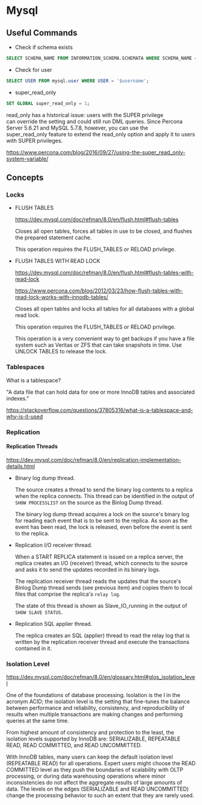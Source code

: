 # Mysql

## Useful Commands

* Check if schema exists

```sql
SELECT SCHEMA_NAME FROM INFORMATION_SCHEMA.SCHEMATA WHERE SCHEMA_NAME = '$db'
```

* Check for user

```sql
SELECT USER FROM mysql.user WHERE USER = '$username';
```

* super_read_only

```sql
SET GLOBAL super_read_only = 1;
```

  read_only has a historical issue: users with the SUPER privilege can override the setting and could still run DML queries. Since Percona Server 5.6.21 and MySQL 5.7.8, however, you can use the super_read_only feature to extend the read_only  option and apply it to users with SUPER privileges.

  <https://www.percona.com/blog/2016/09/27/using-the-super_read_only-system-variable/>

## Concepts

### Locks

* FLUSH TABLES

  <https://dev.mysql.com/doc/refman/8.0/en/flush.html#flush-tables>

  Closes all open tables, forces all tables in use to be closed, and flushes the prepared statement cache.

  This operation requires the FLUSH_TABLES or RELOAD privilege.

* FLUSH TABLES WITH READ LOCK

  <https://dev.mysql.com/doc/refman/8.0/en/flush.html#flush-tables-with-read-lock>

  <https://www.percona.com/blog/2012/03/23/how-flush-tables-with-read-lock-works-with-innodb-tables/>

  Closes all open tables and locks all tables for all databases with a global read lock.

  This operation requires the FLUSH_TABLES or RELOAD privilege.

  This operation is a very convenient way to get backups if you have a file system such as Veritas or ZFS that can take snapshots in time. Use UNLOCK TABLES to release the lock.

### Tablespaces

What is a tablespace?

"A data file that can hold data for one or more InnoDB tables and associated indexes."

<https://stackoverflow.com/questions/37805316/what-is-a-tablespace-and-why-is-it-used>

### Replication

#### Replication Threads

<https://dev.mysql.com/doc/refman/8.0/en/replication-implementation-details.html>

* Binary log dump thread.

  The source creates a thread to send the binary log contents to a replica when the replica connects. This thread can be identified in the output of `SHOW PROCESSLIST` on the source as the Binlog Dump thread.

  The binary log dump thread acquires a lock on the source's binary log for reading each event that is to be sent to the replica. As soon as the event has been read, the lock is released, even before the event is sent to the replica.

* Replication I/O receiver thread.

  When a START REPLICA statement is issued on a replica server, the replica creates an I/O (receiver) thread, which connects to the source and asks it to send the updates recorded in its binary logs.

  The replication receiver thread reads the updates that the source's Binlog Dump thread sends (see previous item) and copies them to local files that comprise the replica's `relay log`.

  The state of this thread is shown as Slave_IO_running in the output of `SHOW SLAVE STATUS`.

* Replication SQL applier thread.

  The replica creates an SQL (applier) thread to read the relay log that is written by the replication receiver thread and execute the transactions contained in it.

### Isolation Level

  <https://dev.mysql.com/doc/refman/8.0/en/glossary.html#glos_isolation_level>

  One of the foundations of database processing. Isolation is the I in the acronym ACID; the isolation level is the setting that fine-tunes the balance between performance and reliability, consistency, and reproducibility of results when multiple transactions are making changes and performing queries at the same time.

  From highest amount of consistency and protection to the least, the isolation levels supported by InnoDB are: SERIALIZABLE, REPEATABLE READ, READ COMMITTED, and READ UNCOMMITTED.

  With InnoDB tables, many users can keep the default isolation level (REPEATABLE READ) for all operations. Expert users might choose the READ COMMITTED level as they push the boundaries of scalability with OLTP processing, or during data warehousing operations where minor inconsistencies do not affect the aggregate results of large amounts of data. The levels on the edges (SERIALIZABLE and READ UNCOMMITTED) change the processing behavior to such an extent that they are rarely used.
